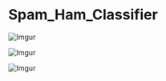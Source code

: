 # Spam_Ham_Classifier
 
![Imgur](https://i.imgur.com/jEjXYet.png)

![Imgur](https://i.imgur.com/gesuMgc.png)

![Imgur](https://i.imgur.com/hITJrol.png)
